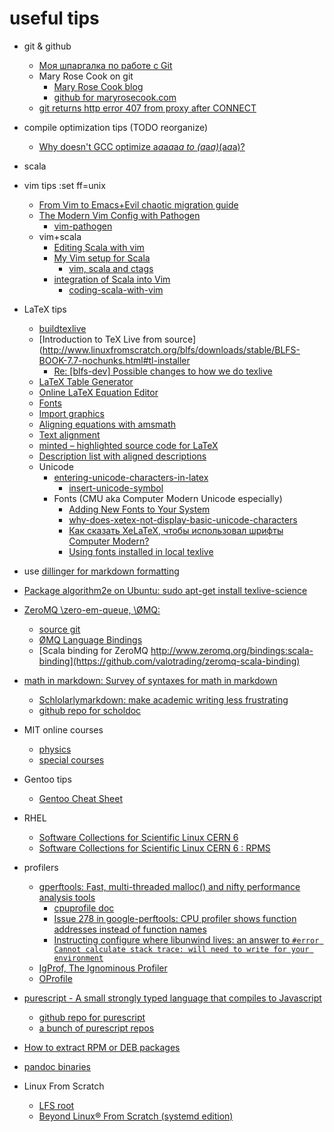 # useful tips
+ git & github
    + [Моя шпаргалка по работе с Git](http://eax.me/git-commands/)
    + Mary Rose Cook on git
        + [Mary Rose Cook blog](http://maryrosecook.com/)
        + [github for maryrosecook.com](https://github.com/maryrosecook/maryrosecook.com)
    + [git returns http error 407 from proxy after CONNECT](http://stackoverflow.com/questions/24907140/git-returns-http-error-407-from-proxy-after-connect)
+ compile optimization tips (TODO reorganize)
    + [Why doesn't GCC optimize a*a*a*a*a*a to (a*a*a)*(a*a*a)?](http://stackoverflow.com/questions/6430448/why-doesnt-gcc-optimize-aaaaaa-to-aaaaaa)
+ scala 
+ vim tips
    :set ff=unix
    + [From Vim to Emacs+Evil chaotic migration guide](http://juanjoalvarez.net/es/)
    + [The Modern Vim Config with Pathogen](http://tammersaleh.com/posts/the-modern-vim-config-with-pathogen/)
        + [vim-pathogen](https://github.com/tpope/vim-pathogen)
    + vim+scala
        + [Editing Scala with vim](https://leonard.io/blog/2013/04/editing-scala-with-vim/)
        + [My Vim setup for Scala](http://bleibinha.us/blog/2013/08/my-vim-setup-for-scala)
            + [vim, scala and ctags](http://andrew.stwrt.ca/posts/vim-ctags/)
        + [integration of Scala into Vim](https://github.com/derekwyatt/vim-scala)
            + [coding-scala-with-vim](http://derekwyatt.org/2013/12/31/coding-scala-with-vim.html)

+ LaTeX tips
    + [buildtexlive](https://github.com/elkrejzi/system-management/blob/master/buildscripts/buildtexlive#L52)
    + [Introduction to TeX Live from source](http://www.linuxfromscratch.org/blfs/downloads/stable/BLFS-BOOK-7.7-nochunks.html#tl-installer
        + [Re: [blfs-dev] Possible changes to how we do texlive](https://www.mail-archive.com/blfs-dev@lists.linuxfromscratch.org/msg02996.html)
    + [LaTeX Table Generator](http://www.tablesgenerator.com/)
    + [Online LaTeX Equation Editor](http://www.codecogs.com/latex/eqneditor.php)
    + [Fonts](https://en.wikibooks.org/wiki/LaTeX/Fonts)
    + [Import graphics](https://en.wikibooks.org/wiki/LaTeX/Importing_Graphics)
    + [Aligning equations with amsmath](https://www.sharelatex.com/learn/Aligning_equations_with_amsmath)
    + [Text alignment](https://www.sharelatex.com/learn/Text_alignment)
    + [minted – highlighted source code for LaTeX](https://code.google.com/p/minted/)
    + [Description list with aligned descriptions](http://tex.stackexchange.com/questions/67720/description-list-with-aligned-descriptions)
    + Unicode
        + [entering-unicode-characters-in-latex](http://tex.stackexchange.com/questions/34604/entering-unicode-characters-in-latex)
            + [insert-unicode-symbol](http://tex.stackexchange.com/questions/37445/insert-unicode-symbol)
        + Fonts (CMU aka Computer Modern Unicode especially)
            + [Adding New Fonts to Your System](http://community.linuxmint.com/tutorial/view/29)
            + [why-does-xetex-not-display-basic-unicode-characters](http://tex.stackexchange.com/questions/201622/why-does-xetex-not-display-basic-unicode-characters)
            + [Как сказать XeLaTeX, чтобы использовал шрифты Computer Modern?](http://www.linux.org.ru/forum/desktop/8254794)
            + [Using fonts installed in local texlive](http://tex.stackexchange.com/questions/202767/using-fonts-installed-in-local-texlive)

+ use [dillinger for markdown formatting](http://dillinger.io/)
+ [Package algorithm2e on Ubuntu: sudo apt-get install texlive-science](http://tex.stackexchange.com/questions/46276/package-algorithm2e-on-ubuntu)

+ [ZeroMQ \zero-em-queue\, \ØMQ\:](http://zeromq.org/)
    + [source git](http://zeromq.org/docs:source-git)
    + [ØMQ Language Bindings](http://zeromq.org/bindings:_start)
    + [Scala binding for ZeroMQ http://www.zeromq.org/bindings:scala-binding](https://github.com/valotrading/zeromq-scala-binding)

+ [math in markdown: Survey of syntaxes for math in markdown](https://github.com/cben/mathdown/wiki/math-in-markdown)
    + [Schlolarlymarkdown: make academic writing less frustrating](http://scholarlymarkdown.com/)
    + [github repo for scholdoc](https://github.com/timtylin/scholdoc)

+ MIT online courses
    + [physics](http://ocw.mit.edu/courses/physics/)
    + [special courses](http://ocw.mit.edu/courses/special-programs/)

+ Gentoo tips
    + [Gentoo Cheat Sheet](https://wiki.gentoo.org/wiki/Gentoo_Cheat_Sheet)

+ RHEL
    + [Software Collections for Scientific Linux CERN 6](http://linux.web.cern.ch/linux/scl/)
    + [Software Collections for Scientific Linux CERN 6 : RPMS](http://linuxsoft.cern.ch/cern/scl/slc6X/x86_64/RPMS/)

+ profilers
    + [gperftools: Fast, multi-threaded malloc() and nifty performance analysis tools](https://code.google.com/p/gperftools/?redir=1)
        + [cpuprofile doc](http://google-perftools.googlecode.com/svn/trunk/doc/cpuprofile.html)
        + [Issue 278 in google-perftools: CPU profiler shows function addresses instead of function names](https://groups.google.com/forum/#!topic/google-perftools/BQqP6ectdoQ)
        + [Instructing configure where libunwind lives: an answer to `#error Cannot calculate stack trace: will need to write for your environment`](https://groups.google.com/forum/#!topic/google-perftools/30OlGHFNKZw)
    + [IgProf, The Ignominous Profiler](http://igprof.org/index.html)
    + [OProfile](http://oprofile.sourceforge.net/news/)

+ [purescript - A small strongly typed language that compiles to Javascript](http://purescript.org)
    + [github repo for purescript](https://github.com/purescript/purescript)
    + [a bunch of purescript repos](https://github.com/freebroccolo?tab=repositories)

+ [How to extract RPM or DEB packages](http://www.g-loaded.eu/2008/01/28/how-to-extract-rpm-or-deb-packages/)

+ [pandoc binaries](https://github.com/jgm/pandoc/releases/tag/1.15.0.6)

+ Linux From Scratch
    + [LFS root](http://www.linuxfromscratch.org/)
    + [Beyond Linux® From Scratch (systemd edition)](http://www.linuxfromscratch.org/blfs/view/systemd/)

